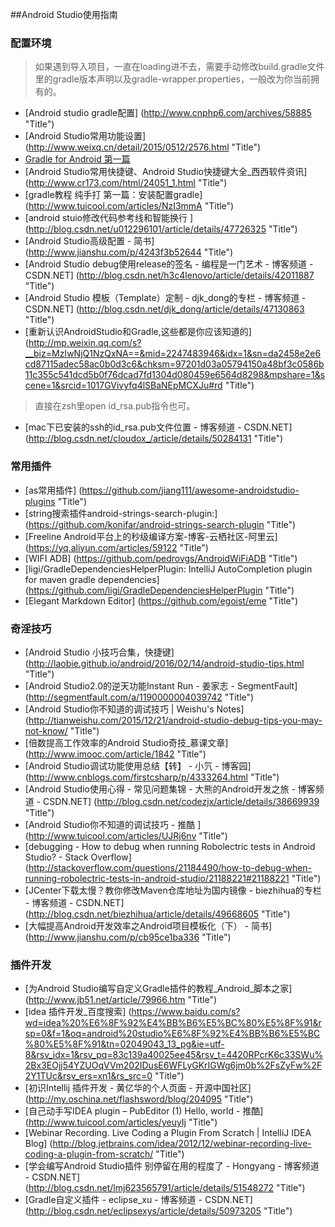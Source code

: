 
##Android Studio使用指南
### 配置环境
> 如果遇到导入项目，一直在loading进不去，需要手动修改build.gradle文件里的gradle版本声明以及gradle-wrapper.properties，一般改为你当前拥有的。

* [Android studio gradle配置] (http://www.cnphp6.com/archives/58885 "Title") 
* [Android Studio常用功能设置] (http://www.weixq.cn/detail/2015/0512/2576.html "Title") 
* [Gradle for Android 第一篇](http://segmentfault.com/a/1190000004229002 "Title")
* [Android Studio常用快捷键、Android Studio快捷键大全_西西软件资讯] (http://www.cr173.com/html/24051_1.html "Title")
* [gradle教程 纯手打 第一篇：安装配置gradle] (http://www.tuicool.com/articles/NzI3mmA "Title")
* [android stuio修改代码参考线和智能换行 ] (http://blog.csdn.net/u012296101/article/details/47726325 "Title")
* [Android Studio高级配置 - 简书] (http://www.jianshu.com/p/4243f3b52644 "Title")
* [Android Studio debug使用release的签名 - 编程是一门艺术 - 博客频道 - CSDN.NET] (http://blog.csdn.net/h3c4lenovo/article/details/42011887 "Title")
* [Android Studio 模板（Template）定制 - djk_dong的专栏 - 博客频道 - CSDN.NET] (http://blog.csdn.net/djk_dong/article/details/47130863 "Title")
* [重新认识AndroidStudio和Gradle,这些都是你应该知道的] (http://mp.weixin.qq.com/s?__biz=MzIwNjQ1NzQxNA==&mid=2247483946&idx=1&sn=da2458e2e6cd87115adec58ac0b0d3c6&chksm=97201d03a05794150a48bf3c0586b11c355c541dcd5b0f76dcad7fd1304d080459e6564d8298&mpshare=1&scene=1&srcid=1017GVivyfq4lSBaNEpMCXJu#rd "Title")
>直接在zsh里open id_rsa.pub指令也可。

* [mac下已安装的ssh的id_rsa.pub文件位置 - 博客频道 - CSDN.NET] (http://blog.csdn.net/cloudox_/article/details/50284131 "Title")

### 常用插件

* [as常用插件] (https://github.com/jiang111/awesome-androidstudio-plugins "Title")
* [string搜索插件android-strings-search-plugin:] (https://github.com/konifar/android-strings-search-plugin "Title")
* [Freeline Android平台上的秒级编译方案-博客-云栖社区-阿里云] (https://yq.aliyun.com/articles/59122 "Title")
* [WIFI ADB] (https://github.com/pedrovgs/AndroidWiFiADB "Title")
* [ligi/GradleDependenciesHelperPlugin: IntelliJ AutoCompletion plugin for maven gradle dependencies] (https://github.com/ligi/GradleDependenciesHelperPlugin "Title")
* [Elegant Markdown Editor] (https://github.com/egoist/eme "Title")



### 奇淫技巧
* [Android Studio 小技巧合集，快捷键] (http://laobie.github.io/android/2016/02/14/android-studio-tips.html "Title")
* [Android Studio2.0的逆天功能Instant Run - 姜家志 - SegmentFault] (http://segmentfault.com/a/1190000004039742 "Title")
* [Android Studio你不知道的调试技巧 | Weishu's Notes] (http://tianweishu.com/2015/12/21/android-studio-debug-tips-you-may-not-know/ "Title")
* [倍数提高工作效率的Android Studio奇技_慕课文章] (http://www.imooc.com/article/1842 "Title")
* [Android Studio调试功能使用总结【转】 - 小氕 - 博客园] (http://www.cnblogs.com/firstcsharp/p/4333264.html "Title")
* [Android Studio使用心得 - 常见问题集锦 - 大熊的Android开发之旅 - 博客频道 - CSDN.NET] (http://blog.csdn.net/codezjx/article/details/38669939 "Title")
* [Android Studio你不知道的调试技巧 - 推酷
] (http://www.tuicool.com/articles/UJRj6nv "Title")
* [debugging - How to debug when running Robolectric tests in Android Studio? - Stack Overflow] (http://stackoverflow.com/questions/21184490/how-to-debug-when-running-robolectric-tests-in-android-studio/21188221#21188221 "Title")
* [JCenter下载太慢？教你修改Maven仓库地址为国内镜像 - biezhihua的专栏 - 博客频道 - CSDN.NET] (http://blog.csdn.net/biezhihua/article/details/49668605 "Title")
* [大幅提高Android开发效率之Android项目模板化（下） - 简书] (http://www.jianshu.com/p/cb95ce1ba336 "Title")




###  插件开发
* [为Android Studio编写自定义Gradle插件的教程_Android_脚本之家] (http://www.jb51.net/article/79966.htm "Title")
* [idea 插件开发_百度搜索] (https://www.baidu.com/s?wd=idea%20%E6%8F%92%E4%BB%B6%E5%BC%80%E5%8F%91&rsp=0&f=1&oq=android%20studio%E6%8F%92%E4%BB%B6%E5%BC%80%E5%8F%91&tn=02049043_13_pg&ie=utf-8&rsv_idx=1&rsv_pq=83c139a40025ee45&rsv_t=4420RPcrK6c33SWu%2Bx3EOjj54YZUOqVVm202IDusE6WFLyGKrIGWg6jm0b%2FsZyFw%2F2Y1TUc&rsv_ers=xn1&rs_src=0 "Title")
* [初识Intellij 插件开发 - 黄亿华的个人页面 - 开源中国社区] (http://my.oschina.net/flashsword/blog/204095 "Title")
* [自己动手写IDEA plugin – PubEditor (1) Hello, world - 推酷] (http://www.tuicool.com/articles/yeuyIj "Title")
* [Webinar Recording. Live Coding a Plugin From Scratch | IntelliJ IDEA Blog] (http://blog.jetbrains.com/idea/2012/12/webinar-recording-live-coding-a-plugin-from-scratch/ "Title")
* [学会编写Android Studio插件 别停留在用的程度了 - Hongyang - 博客频道 - CSDN.NET] (http://blog.csdn.net/lmj623565791/article/details/51548272 "Title")
* [Gradle自定义插件 - eclipse_xu - 博客频道 - CSDN.NET] (http://blog.csdn.net/eclipsexys/article/details/50973205 "Title")











